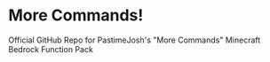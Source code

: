 # More Commands!
Official GitHub Repo for PastimeJosh's "More Commands" Minecraft Bedrock Function Pack

